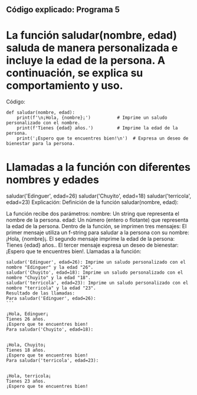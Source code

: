 ## Código explicado: Programa 5
# La función saludar(nombre, edad) saluda de manera personalizada e incluye la edad de la persona. A continuación, se explica su comportamiento y uso.

Código:
```
def saludar(nombre, edad):
    print(f'\n¡Hola, {nombre}¡')          # Imprime un saludo personalizado con el nombre.
    print(f'Tienes {edad} años.')         # Imprime la edad de la persona.
    print('¡Espero que te encuentres bien!\n')  # Expresa un deseo de bienestar para la persona.
``````

# Llamadas a la función con diferentes nombres y edades
saludar('Edinguer', edad=26)
saludar('Chuyito', edad=18)
saludar('terricola', edad=23)
Explicación:
Definición de la función saludar(nombre, edad):

La función recibe dos parámetros:
nombre: Un string que representa el nombre de la persona.
edad: Un número (entero o flotante) que representa la edad de la persona.
Dentro de la función, se imprimen tres mensajes:
El primer mensaje utiliza un f-string para saludar a la persona con su nombre: ¡Hola, {nombre}¡.
El segundo mensaje imprime la edad de la persona: Tienes {edad} años..
El tercer mensaje expresa un deseo de bienestar: ¡Espero que te encuentres bien!.
Llamadas a la función:
``````
saludar('Edinguer', edad=26): Imprime un saludo personalizado con el nombre "Edinguer" y la edad "26".
saludar('Chuyito', edad=18): Imprime un saludo personalizado con el nombre "Chuyito" y la edad "18".
saludar('terricola', edad=23): Imprime un saludo personalizado con el nombre "terricola" y la edad "23".
Resultado de las llamadas:
Para saludar('Edinguer', edad=26):
```

¡Hola, Edinguer¡
Tienes 26 años.
¡Espero que te encuentres bien!
Para saludar('Chuyito', edad=18):


¡Hola, Chuyito¡
Tienes 18 años.
¡Espero que te encuentres bien!
Para saludar('terricola', edad=23):


¡Hola, terricola¡
Tienes 23 años.
¡Espero que te encuentres bien!
